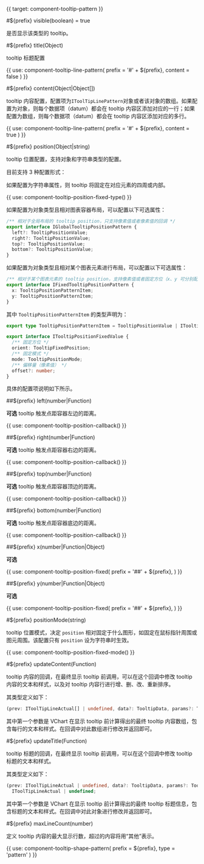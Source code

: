 {{ target: component-tooltip-pattern }}

<!-- ITooltipPattern -->

#${prefix} visible(boolean) = true

是否显示该类型的 tooltip。

#${prefix} title(Object)

tooltip 标题配置

{{ use: component-tooltip-line-pattern(
  prefix = '#' + ${prefix},
  content = false
) }}

#${prefix} content(Object|Object[])

tooltip 内容配置，配置项为`IToolTipLinePattern`对象或者该对象的数组。如果配置为对象，则每个数据项（datum）都会在 tooltip 内容区添加对应的一行；如果配置为数组，则每个数据项（datum）都会在 tooltip 内容区添加对应的多行。

{{ use: component-tooltip-line-pattern(
  prefix = '#' + ${prefix},
  content = true
) }}

#${prefix} position(Object|string)

tooltip 位置配置，支持对象和字符串类型的配置。

目前支持 3 种配置形式：

如果配置为字符串属性，则 tooltip 将固定在对应元素的四周或内部。

{{ use: component-tooltip-position-fixed-type() }}

如果配置为对象类型且相对图表容器布局，可以配置以下可选属性：

```ts
/** 相对于全局布局的 tooltip position，只支持像素值或者像素值的回调 */
export interface IGlobalTooltipPositionPattern {
  left?: TooltipPositionValue;
  right?: TooltipPositionValue;
  top?: TooltipPositionValue;
  bottom?: TooltipPositionValue;
}
```

如果配置为对象类型且相对某个图表元素进行布局，可以配置以下可选属性：

```ts
/** 相对于某个图表元素的 tooltip position，支持像素值或者固定方位（x、y 可分别配置） */
export interface IFixedTooltipPositionPattern {
  x: TooltipPositionPatternItem;
  y: TooltipPositionPatternItem;
}
```

其中 `TooltipPositionPatternItem` 的类型声明为：

```ts
export type TooltipPositionPatternItem = TooltipPositionValue | ITooltipPositionFixedValue;

export interface ITooltipPositionFixedValue {
  /** 固定方位 */
  orient: TooltipFixedPosition;
  /** 固定模式 */
  mode: TooltipPositionMode;
  /** 偏移量（像素值） */
  offset?: number;
}
```

具体的配置项说明如下所示。

##${prefix} left(number|Function)

**可选** tooltip 触发点距容器左边的距离。

{{ use: component-tooltip-position-callback() }}

##${prefix} right(number|Function)

**可选** tooltip 触发点距容器右边的距离。

{{ use: component-tooltip-position-callback() }}

##${prefix} top(number|Function)

**可选** tooltip 触发点距容器顶边的距离。

{{ use: component-tooltip-position-callback() }}

##${prefix} bottom(number|Function)

**可选** tooltip 触发点距容器底边的距离。

{{ use: component-tooltip-position-callback() }}

##${prefix} x(number|Function|Object)

**可选**

{{ use: component-tooltip-position-fixed(
  prefix = '##' + ${prefix},
) }}

##${prefix} y(number|Function|Object)

**可选**

{{ use: component-tooltip-position-fixed(
  prefix = '##' + ${prefix},
) }}

#${prefix} positionMode(string)

tooltip 位置模式，决定 `position` 相对固定于什么图形，如固定在鼠标指针周围或图元周围。该配置只有 `position` 设为字符串时生效。

{{ use: component-tooltip-position-fixed-mode() }}

#${prefix} updateContent(Function)

tooltip 内容的回调，在最终显示 tooltip 前调用，可以在这个回调中修改 tooltip 内容的文本和样式，以及对 tooltip 内容行进行增、删、改、重新排序。

其类型定义如下：

```ts
(prev: IToolTipLineActual[] | undefined, data?: TooltipData, params?: TooltipHandlerParams) => IToolTipLineActual[] | undefined;
```

其中第一个参数是 VChart 在显示 tooltip 前计算得出的最终 tooltip 内容数组，包含每行的文本和样式。在回调中对此数组进行修改并返回即可。

#${prefix} updateTitle(Function)

tooltip 标题的回调，在最终显示 tooltip 前调用，可以在这个回调中修改 tooltip 标题的文本和样式。

其类型定义如下：

```ts
(prev: IToolTipLineActual | undefined, data?: TooltipData, params?: TooltipHandlerParams) =>
  IToolTipLineActual | undefined;
```

其中第一个参数是 VChart 在显示 tooltip 前计算得出的最终 tooltip 标题信息，包含标题的文本和样式。在回调中对此对象进行修改并返回即可。

#${prefix} maxLineCount(number)

定义 tooltip 内容的最大显示行数，超过的内容将用“其他”表示。

{{ use: component-tooltip-shape-pattern(
  prefix = ${prefix},
  type = 'pattern'
) }}
